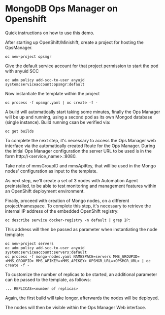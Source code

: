 # MongoDB Ops Manager on Openshift

Quick instructions on how to use this demo.

After starting up OpenShift/Minishift, create a project for hosting the OpsManager.

```
oc new-project opsmgr
```

Give the default service account for that project permission to start the pod with anyuid SCC

```
oc adm policy add-scc-to-user anyuid system:serviceaccount:opsmgr:default
```
    
Now instantiate the template within the project

```
oc process -f opsmgr.yaml | oc create -f -
```

A build will automatically start taking some minutes, finally the Ops Manager will be up and running, using a second pod as its own Mongod database (single instance). Build running csan be verified via:

```
oc get builds
```

To complete the next step, it's necessary to access the Ops Manager web interface via the automatically created Route for the Ops Manager. During the initial Ops Manager configuration the server URL to be used is in the form http://<service_name>.<namespace>:8080. 
    
Take note of mmsGroupID and mmsApiKey, that will be used in the Mongo nodes' configuration as input to the template.

As next step, we'll create a set of 3 nodes with Automation Agent preinstalled, to be able to test monitoring and management features within an OpenShift deployment environment.

Finally, proceed with creation of Mongo nodes, on a different project/namespace. To complete this step, it's necessary to retrieve the internal IP address of the embedded OpenShift registry:

```
oc describe service docker-registry -n default | grep IP:
```

This address will then be passed as parameter when instantiating the node template:
```
oc new-project servers
oc adm policy add-scc-to-user anyuid system:serviceaccount:servers:default
oc process -f mongo-nodes.yaml NAMESPACE=servers MMS_GROUPID=<MMS_GROUPID> MMS_APIKEY=<MMS_APIKEY> OPSMGR_URL=<OPSMGR_URL> | oc create -f -
```
To customize the number of replicas to be started, an additional parameter can be passed to the template, as follows:

```
... REPLICAS=<number of replicas>
```

Again, the first build will take longer, afterwards the nodes will be deployed.

The nodes will then be visible within the Ops Manager Web interface.
